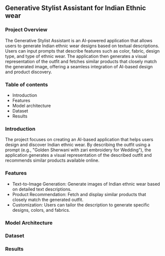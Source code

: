
## Generative Stylist Assistant for Indian Ethnic wear


### Project Overview
The Generative Stylist Assistant is an AI-powered application that allows users to generate Indian ethnic wear designs based on textual descriptions. Users can input prompts that describe features such as color, fabric, design type, and type of ethnic wear. The application then generates a visual representation of the outfit and fetches similar products that closely match the generated image, offering a seamless integration of AI-based design and product discovery.

### Table of contents
* Introduction
* Features
* Model architecture
* Dataset
* Results


### Introduction
The project focuses on creating an AI-based application that helps users design and discover Indian ethnic wear. By describing the outfit using a prompt (e.g., "Golden Sherwani with zari embroidery for Wedding"), the application generates a visual representation of the described outfit and recommends similar products available online.

### Features
* Text-to-Image Generation: Generate images of Indian ethnic wear based on detailed text descriptions.
* Product Recommendation: Fetch and display similar products that closely match the generated outfit.
* Customization: Users can tailor the description to generate specific designs, colors, and fabrics.


### Model Architecture


### Dataset

### Results